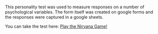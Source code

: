 This personality test was used to measure responses on a number of psychological variables. The form itself was created on google forms and the responses were captured in a google sheets. 

You can take the test here: [Play the Nirvana Game!](https://goo.gl/forms/XJgcq95XaAezKpeF3)
